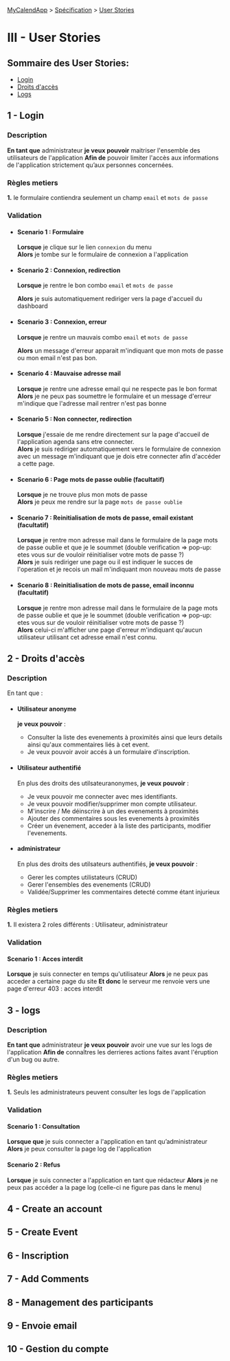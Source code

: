 [MyCalendApp](../README.md) > [Spécification](./specification.md) > [User Stories](./user_stories.md)

# III - User Stories

## Sommaire des User Stories:

* [Login](#1---login) 
* [Droits d'accès](#2---droits-daccès)
* [Logs](#3---logs)

## 1 - Login

### Description

**En tant que** administrateur **je veux pouvoir** maitriser l'ensemble des utilisateurs de l'application **Afin de** pouvoir limiter l'accès aux informations de l'application strictement qu’aux personnes concernées. 

### Règles metiers

**1.** le formulaire contiendra seulement un champ `email` et `mots de passe`

### Validation

* #### Scenario 1 : Formulaire

    **Lorsque** je clique sur le lien `connexion` du menu  
    **Alors** je tombe sur le formulaire de connexion a l'application

* #### Scenario 2 : Connexion, redirection

    **Lorsque** je rentre le bon combo `email` et `mots de passe`

    **Alors** je suis automatiquement rediriger vers la page d'accueil du dashboard 

* #### Scenario 3 : Connexion, erreur

    **Lorsque** je rentre un mauvais combo `email` et `mots de passe`

    **Alors** un message d'erreur apparait m'indiquant que mon mots de passe ou mon email n'est pas bon.

* #### Scenario 4 : Mauvaise adresse mail

    **Lorsque** je rentre une adresse email qui ne respecte pas le bon format  
    **Alors** je ne peux pas soumettre le formulaire et un message d'erreur m'indique que l'adresse mail rentrer n'est pas bonne

* #### Scenario 5 : Non connecter, redirection

    **Lorsque** j'essaie de me rendre directement sur la page d'accueil de l'application agenda sans etre connecter.  
    **Alors** je suis rediriger automatiquement vers le formulaire de connexion avec un message m'indiquant que je dois etre connecter afin d'accéder a cette page. 

* #### Scenario 6 : Page mots de passe oublie (facultatif)

    **Lorsque** je ne trouve plus mon mots de passe  
    **Alors** je peux me rendre sur la page `mots de passe oublie`

* #### Scenario 7 : Reinitialisation de mots de passe, email existant (facultatif)

    **Lorsque** je rentre mon adresse mail dans le formulaire de la page mots de passe oublie et que je le soummet (double verification => pop-up: etes vous sur de vouloir réinitialiser votre mots de passe ?)  
    **Alors** je suis rediriger une page ou il est indiquer le succes de l'operation et je recois un mail m'indiquant mon nouveau mots de passe

* #### Scenario 8 : Reinitialisation de mots de passe, email inconnu (facultatif)

    **Lorsque** je rentre mon adresse mail dans le formulaire de la page mots de passe oublie et que je le soummet (double verification => pop-up: etes vous sur de vouloir réinitialiser votre mots de passe ?)  
    **Alors** celui-ci m'afficher une page d'erreur m'indiquant qu'aucun utilisateur utilisant cet adresse email n'est connu.

## 2 - Droits d'accès

### Description

En tant que :

* #### Utilisateur anonyme

    **je veux pouvoir** : 

    - Consulter la liste des evenements à proximités ainsi que leurs details ainsi qu'aux commentaires liés à cet event. 
    - Je veux pouvoir avoir accés à un formulaire d'inscription. 

* #### Utilisateur authentifié

    En plus des droits des utilsateuranonymes, **je veux pouvoir** :

    - Je veux pouvoir me connecter avec mes identifiants.
    - Je veux pouvoir modifier/supprimer mon compte utilisateur.
    - M'inscrire / Me déinscrire à un des evenements à proximités
    - Ajouter des commentaires sous les evenements à proximités
    - Créer un évenement, acceder à la liste des participants, modifier l'evenements.

* #### administrateur

    En plus des droits des utilsateurs authentifiés, **je veux pouvoir** : 

    - Gerer les comptes utilistateurs (CRUD)
    - Gerer l'ensembles des evenements (CRUD)
    - Validée/Supprimer les commentaires detecté comme étant injurieux

### Règles metiers

**1.** Il existera 2 roles différents : Utilisateur, administrateur

### Validation

#### Scenario 1 : Acces interdit
**Lorsque** je suis connecter en temps qu'utilisateur 
**Alors** je ne peux pas acceder a certaine page du site
**Et donc** le serveur me renvoie vers une page d'erreur 403 : acces interdit

## 3 - logs

### Description
**En tant que** administrateur **je veux pouvoir** avoir une vue sur les logs de l'application **Afin de** connaîtres les derrieres actions faites avant l'éruption d'un bug ou autre. 

### Règles metiers

**1.** Seuls les administrateurs peuvent consulter les logs de l'application

### Validation

#### Scenario 1 : Consultation
**Lorsque que** je suis connecter a l'application en tant qu’administrateur
**Alors** je peux consulter la page log de l'application

#### Scenario 2 : Refus

**Lorsque** je suis connecter a l'application en tant que rédacteur
**Alors** je ne peux pas accéder a la page log (celle-ci ne figure pas dans le menu)

## 4 - Create an account

## 5 - Create Event

## 6 - Inscription

## 7 - Add Comments

## 8 - Management des participants

## 9 - Envoie email

## 10 - Gestion du compte
